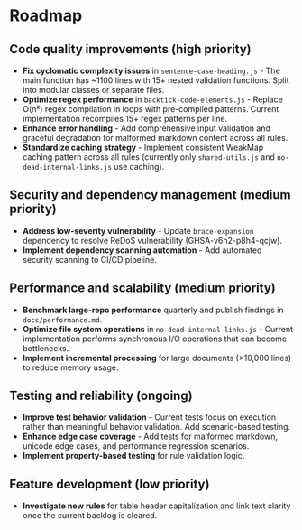 # Roadmap

## Code quality improvements (high priority)

- **Fix cyclomatic complexity issues** in `sentence-case-heading.js` - The main function has ~1100 lines with 15+ nested validation functions. Split into modular classes or separate files.
- **Optimize regex performance** in `backtick-code-elements.js` - Replace O(n²) regex compilation in loops with pre-compiled patterns. Current implementation recompiles 15+ regex patterns per line.
- **Enhance error handling** - Add comprehensive input validation and graceful degradation for malformed markdown content across all rules.
- **Standardize caching strategy** - Implement consistent WeakMap caching pattern across all rules (currently only `shared-utils.js` and `no-dead-internal-links.js` use caching).

## Security and dependency management (medium priority)

- **Address low-severity vulnerability** - Update `brace-expansion` dependency to resolve ReDoS vulnerability (GHSA-v6h2-p8h4-qcjw).
- **Implement dependency scanning automation** - Add automated security scanning to CI/CD pipeline.

## Performance and scalability (medium priority)

- **Benchmark large-repo performance** quarterly and publish findings in `docs/performance.md`.
- **Optimize file system operations** in `no-dead-internal-links.js` - Current implementation performs synchronous I/O operations that can become bottlenecks.
- **Implement incremental processing** for large documents (>10,000 lines) to reduce memory usage.

## Testing and reliability (ongoing)

- **Improve test behavior validation** - Current tests focus on execution rather than meaningful behavior validation. Add scenario-based testing.
- **Enhance edge case coverage** - Add tests for malformed markdown, unicode edge cases, and performance regression scenarios.
- **Implement property-based testing** for rule validation logic.

## Feature development (low priority)

- **Investigate new rules** for table header capitalization and link text clarity once the current backlog is cleared.
